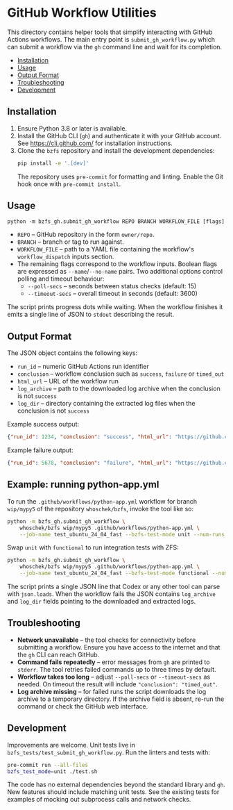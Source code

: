 <!--
 Copyright 2024 Wolfgang Hoschek AT mac DOT com

 Licensed to the Apache Software Foundation (ASF) under one
 or more contributor license agreements.  See the NOTICE file
 distributed with this work for additional information
 regarding copyright ownership.  The ASF licenses this file
 to you under the Apache License, Version 2.0 (the
 "License"); you may not use this file except in compliance
 with the License.  You may obtain a copy of the License at

   http://www.apache.org/licenses/LICENSE-2.0

 Unless required by applicable law or agreed to in writing,
 software distributed under the License is distributed on an
 "AS IS" BASIS, WITHOUT WARRANTIES OR CONDITIONS OF ANY
 KIND, either express or implied.  See the License for the
 specific language governing permissions and limitations
 under the License.
-->

# GitHub Workflow Utilities

This directory contains helper tools that simplify interacting with GitHub
Actions workflows.  The main entry point is `submit_gh_workflow.py` which can
submit a workflow via the `gh` command line and wait for its completion.

- [Installation](#installation)
- [Usage](#usage)
- [Output Format](#output-format)
- [Troubleshooting](#troubleshooting)
- [Development](#development)

## Installation

1. Ensure Python 3.8 or later is available.
2. Install the GitHub CLI (`gh`) and authenticate it with your GitHub account.
   See <https://cli.github.com/> for installation instructions.
3. Clone the `bzfs` repository and install the development dependencies:
   ```sh
   pip install -e '.[dev]'
   ```
   The repository uses `pre-commit` for formatting and linting.  Enable the
   Git hook once with `pre-commit install`.

## Usage

```
python -m bzfs_gh.submit_gh_workflow REPO BRANCH WORKFLOW_FILE [flags]
```

- `REPO` – GitHub repository in the form `owner/repo`.
- `BRANCH` – branch or tag to run against.
- `WORKFLOW_FILE` – path to a YAML file containing the workflow's
  `workflow_dispatch` inputs section.
- The remaining flags correspond to the workflow inputs.  Boolean flags are
  expressed as `--name`/`--no-name` pairs.  Two additional options control
  polling and timeout behaviour:
  - `--poll-secs` – seconds between status checks (default: 15)
  - `--timeout-secs` – overall timeout in seconds (default: 3600)

The script prints progress dots while waiting.  When the workflow finishes it
emits a single line of JSON to `stdout` describing the result.

## Output Format

The JSON object contains the following keys:

- `run_id` – numeric GitHub Actions run identifier
- `conclusion` – workflow conclusion such as `success`, `failure` or
  `timed_out`
- `html_url` – URL of the workflow run
- `log_archive` – path to the downloaded log archive when the conclusion is not
  `success`
- `log_dir` – directory containing the extracted log files when the conclusion
  is not `success`

Example success output:

```json
{"run_id": 1234, "conclusion": "success", "html_url": "https://github.com/..."}
```

Example failure output:

```json
{"run_id": 5678, "conclusion": "failure", "html_url": "https://github.com/...", "log_archive": "/tmp/gh_5678/logs.zip", "log_dir": "/tmp/gh_logs_5678"}
```

## Example: running python-app.yml

To run the `.github/workflows/python-app.yml` workflow for branch
`wip/mypy5` of the repository `whoschek/bzfs`, invoke the tool like so:

```sh
python -m bzfs_gh.submit_gh_workflow \
    whoschek/bzfs wip/mypy5 .github/workflows/python-app.yml \
    --job-name test_ubuntu_24_04_fast --bzfs-test-mode unit --num-runs 1
```

Swap `unit` with `functional` to run integration tests with ZFS:

```sh
python -m bzfs_gh.submit_gh_workflow \
    whoschek/bzfs wip/mypy5 .github/workflows/python-app.yml \
    --job-name test_ubuntu_24_04_fast --bzfs-test-mode functional --num-runs 1
```

The script prints a single JSON line that Codex or any other tool can
parse with `json.loads`.  When the workflow fails the JSON contains
`log_archive` and `log_dir` fields pointing to the downloaded and
extracted logs.

## Troubleshooting

- **Network unavailable** – the tool checks for connectivity before submitting a
  workflow.  Ensure you have access to the internet and that the `gh` CLI can
  reach GitHub.
- **Command fails repeatedly** – error messages from `gh` are printed to
  `stderr`.  The tool retries failed commands up to three times by default.
- **Workflow takes too long** – adjust `--poll-secs` or `--timeout-secs` as
  needed.  On timeout the result will include `"conclusion": "timed_out"`.
- **Log archive missing** – for failed runs the script downloads the log archive
  to a temporary directory.  If the archive field is absent, re-run the command
  or check the GitHub web interface.

## Development

Improvements are welcome.  Unit tests live in `bzfs_tests/test_submit_gh_workflow.py`.
Run the linters and tests with:

```sh
pre-commit run --all-files
bzfs_test_mode=unit ./test.sh
```

The code has no external dependencies beyond the standard library and `gh`.
New features should include matching unit tests.  See the existing tests for
examples of mocking out subprocess calls and network checks.
